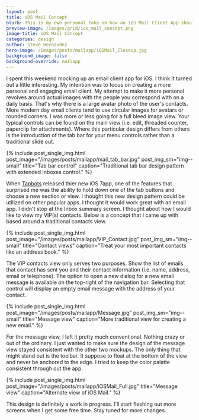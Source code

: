 ```yaml
---
layout: post
title: iOS Mail Concept 
blurb: This is my own personal take on how an iOS Mail Client App should look like.
preview-image: /images/grid/ios_mail_concept.png
image-title: iOS Mail Concept
categories: design
author: Steve Hernandez
hero-image: /images/posts/mailapp/iOSMail_Closeup.jpg
background_image: false
background-override: mailapp
---
```


I spent this weekend mocking up an email client app for iOS.  I think it turned out a little interesting.  My intention was to focus on creating a more personal and engaging email client.  My attempt to make it more personal revolves around actual images with the people you correspond with on a daily basis.  That's why there is a large avatar photo of the user's contacts.  More modern day email clients tend to use circular images for avatars or rounded corners.  I was more or less going for a full bleed image view.  Your typical controls can be found on the main view (i.e. edit, threaded counter, paperclip for attachments).  Where this particular design differs from others is the introduction of the tab bar for your menu controls rather than a traditional slide out.

{% include post_single_img.html post_image="/images/posts/mailapp/mail_tab_bar.jpg" post_img_sm="img--small" title="Tab bar control" caption="Traditional tab bar design pattern with extended Inboxes control." %}

When [Tapbots](http://tapbots.com/software/tweetbot/) released thier new iOS 7app, one of the features that surprised me was the ability to hold down one of the tab buttons and choose a new section or view.  I thought this new design pattern could be utilized on other popular apps.  I thought it would work great with an email app.  I didn't stop at the Inbox summary screen.  I thought about how I would like to view my VIP(s) contacts.  Below is a concept that I came up with based around a traditional contacts view.  

{% include post_single_img.html post_image="/images/posts/mailapp/VIP_Contact.jpg" post_img_sm="img--small" title="Contact views" caption="Treat your most important contacts like an address book." %}

The VIP contacts view only serves two purposes.  Show the list of emails that contact has sent you and their contact information (i.e. name, address, email or telephone).  The option to open a new dialog for a new email message is available on the top-right of the navigation bar.  Selecting that control will display an empty email message with the address of your contact.

{% include post_single_img.html post_image="/images/posts/mailapp/Message.jpg" post_img_sm="img--small" title="Message view" caption="More traditional view for creating a new email." %}

For the message view, I left it pretty much conventional.  Nothing crazy or out of the ordinary.  I just wanted to make sure the design of the message view stayed consistent with the other two mockups.  The only thing that might stand out is the toolbar.  It suppose to float at the bottom of the view and never be anchored to the edge.  I tried to keep the color palatte consistent through out the app.

{% include post_single_img.html post_image="/images/posts/mailapp/iOSMail_Full.jpg" title="Message view" caption="Alternate view of iOS Mail." %}

This design is definitely a work in progress.  I'll start fleshing out more screens when I get some free time.  Stay tuned for more changes.
